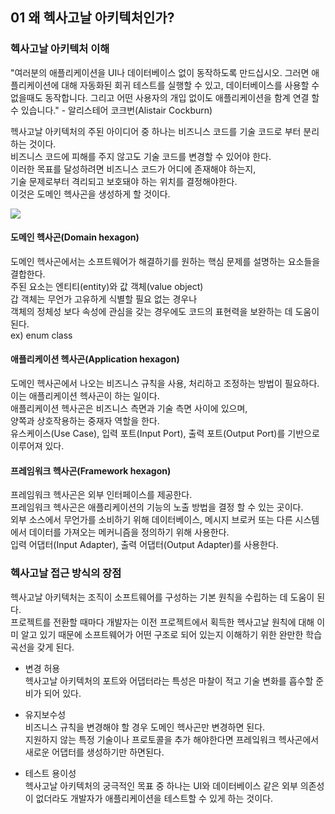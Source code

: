 ## 01 왜 헥사고날 아키텍처인가?

### 헥사고날 아키텍처 이해
"여러분의 애플리케이션을 UI나 데이터베이스 없이 동작하도록 만드십시오. 그러면 애플리케이션에 대해 자동화된 회귀 테스트를 실행할 수 있고, 데이터베이스를 사용할 수 없을때도 동작합니다.
그리고 어떤 사용자의 개입 없이도 애플리케이션을 함계 연결 할 수 있습니다." - 알리스테어 코크번(Alistair Cockburn)

헥사고날 아키텍처의 주된 아이디어 중 하나는 비즈니스 코드를 기술 코드로 부터 분리하는 것이다.   
비즈니스 코드에 피해를 주지 않고도 기술 코드를 변경할 수 있어야 한다.  
이러한 목표를 달성하려면 비즈니스 코드가 어디에 존재해야 하는지,   
기술 문제로부터 격리되고 보호돼야 하는 위치를 결정해야한다.   
이것은 도메인 헥사곤을 생성하게 할 것이다.

<img src="https://media.geeksforgeeks.org/wp-content/uploads/20200430000449/Hexagonal-Architecture.png">

#### 도메인 헥사곤(Domain hexagon)
도메인 헥사곤에서는 소프트웨어가 해결하기를 원하는 핵심 문제를 설명하는 요소들을 결합한다.  
주된 요소는 엔티티(entity)와 값 객체(value object)  
갑 객체는 무언가 고유하게 식별할 필요 없는 경우나   
객체의 정체성 보다 속성에 관심을 갖는 경우에도 코드의 표현력을 보완하는 데 도움이 된다.   
ex) enum class 

#### 애플리케이션 헥사곤(Application hexagon)
도메인 헥사곤에서 나오는 비즈니스 규칙을 사용, 처리하고 조정하는 방법이 필요하다.  
이는 애플리케이션 헥사곤이 하는 일이다.  
애플리케이션 헥사곤은 비즈니스 측면과 기술 측면 사이에 있으며,   
양쪽과 상호작용하는 중재자 역할을 한다.  
유스케이스(Use Case), 입력 포트(Input Port), 출력 포트(Output Port)를 기반으로 이루어져 있다.

#### 프레임워크 헥사곤(Framework hexagon)
프레임워크 헥사곤은 외부 인터페이스를 제공한다.   
프레임워크 헥사곤은 애플리케이션의 기능의 노출 방법을 결정 할 수 있는 곳이다.   
외부 소스에서 무언가를 소비하기 위해 데이터베이스, 메시지 브로커 또는 다른 시스템에서 데이터를 가져오는 메커니즘을 정의하기 위해 사용한다.  
입력 어댑터(Input Adapter), 출력 어댑터(Output Adapter)를 사용한다.

### 헥사고날 접근 방식의 장점
헥사고날 아키텍처는 조직이 소프트웨어를 구성하는 기본 원칙을 수립하는 데 도움이 된다.   
프로젝트를 전환할 때마다 개발자는 이전 프로젝트에서 획득한 헥사고날 원칙에 대해 이미 알고 있기 때문에 소프트웨어가 어떤 구조로 되어 있는지 이해하기 위한 완만한 학습 곡선을 갖게 된다.

- 변경 허용  
헥사고날 아키텍처의 포트와 어댑터라는 특성은 마찰이 적고 기술 변화를 흡수할 준비가 되어 있다.

- 유지보수성  
비즈니스 규칙을 변경해야 할 경우 도메인 헥사곤만 변경하면 된다.  
지원하지 않는 특정 기술이나 프로토콜을 추가 해야한다면 프레잌워크 헥사곤에서 새로운 어댑터를 생성하기만 하면된다.

- 테스트 용이성  
헥사고날 아키텍처의 궁극적인 목표 중 하나는 UI와 데이터베이스 같은 외부 의존성이 없더라도 개발자가 애플리케이션을 테스트할 수 있게 하는 것이다. 
